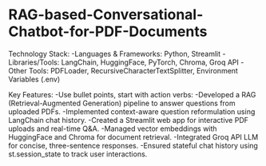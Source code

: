 # RAG-based-Conversational-Chatbot-for-PDF-Documents

Technology Stack:
-Languages & Frameworks: Python, Streamlit
-Libraries/Tools: LangChain, HuggingFace, PyTorch, Chroma, Groq API
-Other Tools: PDFLoader, RecursiveCharacterTextSplitter, Environment Variables (.env)

Key Features:
-Use bullet points, start with action verbs:
-Developed a RAG (Retrieval-Augmented Generation) pipeline to answer questions from uploaded PDFs.
-Implemented context-aware question reformulation using LangChain chat history.
-Created a Streamlit web app for interactive PDF uploads and real-time Q&A.
-Managed vector embeddings with HuggingFace and Chroma for document retrieval.
-Integrated Groq API LLM for concise, three-sentence responses.
-Ensured stateful chat history using st.session_state to track user interactions.
